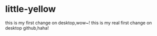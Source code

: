 # little-yellow
this is my first change on desktop,wow~!
this is my real first change on desktop github,haha!
